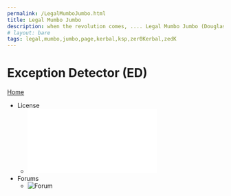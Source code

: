 ```yaml
---
permalink: /LegalMumboJumbo.html
title: Legal Mumbo Jumbo
description: when the revolution comes, .... Legal Mumbo Jumbo (Douglas Adams)
# layout: bare
tags: legal,mumbo,jumbo,page,kerbal,ksp,zer0Kerbal,zedK
---
```


<!--
LegalMumboJumbo.md v1.0.4.1
Exception Detector (ED)
created: 01 Feb 2022
updated: 30 Mar 2022
-->

<script src="https://kit.fontawesome.com/0ea5493613.js" crossorigin="anonymous"></script>
<i class="fa fa-gear fa-spin fa-2x" style="color: firebrick"></i>

# Exception Detector (ED)

[Home](/index.md)

* License
  * ![License](/LegalMumboJumbo/License.md)
* Forums
  * ![Forum](/LegalMumboJumbo/FORUM-01.png)
  <!-- * ![Forum](./LegalMumboJumbo/FORUM-02.png)
  * ![Forum](./LegalMumboJumbo/FORUM-03.png) -->

<!-- this file CC BY-ND 3.0 Unported by zer0Kerbal -->
